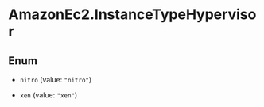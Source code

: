 # AmazonEc2.InstanceTypeHypervisor

## Enum


* `nitro` (value: `"nitro"`)

* `xen` (value: `"xen"`)


